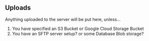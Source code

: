 ## Uploads

Anything uploaded to the server will be put here, unless...

1. You have specified an S3 Bucket or Google Cloud Storage Bucket
2. You have an SFTP server setup? or some Database Blob storage?
